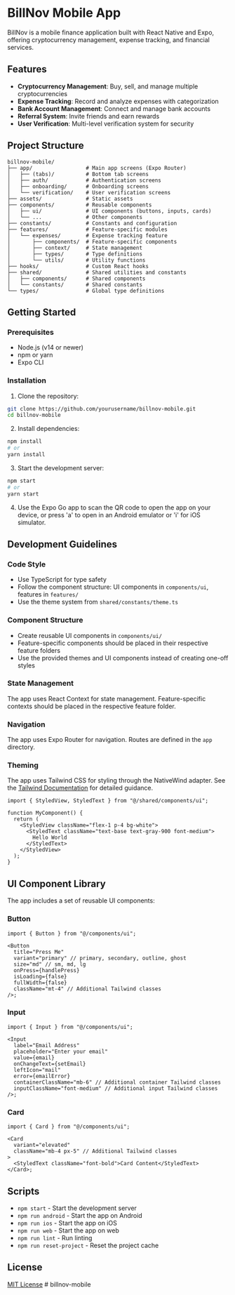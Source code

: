 # BillNov Mobile App

BillNov is a mobile finance application built with React Native and Expo, offering cryptocurrency management, expense tracking, and financial services.

## Features

- **Cryptocurrency Management**: Buy, sell, and manage multiple cryptocurrencies
- **Expense Tracking**: Record and analyze expenses with categorization
- **Bank Account Management**: Connect and manage bank accounts
- **Referral System**: Invite friends and earn rewards
- **User Verification**: Multi-level verification system for security

## Project Structure

```
billnov-mobile/
├── app/                 # Main app screens (Expo Router)
│   ├── (tabs)/          # Bottom tab screens
│   ├── auth/            # Authentication screens
│   ├── onboarding/      # Onboarding screens
│   └── verification/    # User verification screens
├── assets/              # Static assets
├── components/          # Reusable components
│   ├── ui/              # UI components (buttons, inputs, cards)
│   └── ...              # Other components
├── constants/           # Constants and configuration
├── features/            # Feature-specific modules
│   └── expenses/        # Expense tracking feature
│       ├── components/  # Feature-specific components
│       ├── context/     # State management
│       ├── types/       # Type definitions
│       └── utils/       # Utility functions
├── hooks/               # Custom React hooks
├── shared/              # Shared utilities and constants
│   ├── components/      # Shared components
│   └── constants/       # Shared constants
└── types/               # Global type definitions
```

## Getting Started

### Prerequisites

- Node.js (v14 or newer)
- npm or yarn
- Expo CLI

### Installation

1. Clone the repository:

```sh
git clone https://github.com/yourusername/billnov-mobile.git
cd billnov-mobile
```

2. Install dependencies:

```sh
npm install
# or
yarn install
```

3. Start the development server:

```sh
npm start
# or
yarn start
```

4. Use the Expo Go app to scan the QR code to open the app on your device, or press 'a' to open in an Android emulator or 'i' for iOS simulator.

## Development Guidelines

### Code Style

- Use TypeScript for type safety
- Follow the component structure: UI components in `components/ui`, features in `features/`
- Use the theme system from `shared/constants/theme.ts`

### Component Structure

- Create reusable UI components in `components/ui/`
- Feature-specific components should be placed in their respective feature folders
- Use the provided themes and UI components instead of creating one-off styles

### State Management

The app uses React Context for state management. Feature-specific contexts should be placed in the respective feature folder.

### Navigation

The app uses Expo Router for navigation. Routes are defined in the `app` directory.

### Theming

The app uses Tailwind CSS for styling through the NativeWind adapter. See the [Tailwind Documentation](docs/tailwind.md) for detailed guidance.

```tsx
import { StyledView, StyledText } from "@/shared/components/ui";

function MyComponent() {
  return (
    <StyledView className="flex-1 p-4 bg-white">
      <StyledText className="text-base text-gray-900 font-medium">
        Hello World
      </StyledText>
    </StyledView>
  );
}
```

## UI Component Library

The app includes a set of reusable UI components:

### Button

```tsx
import { Button } from "@/components/ui";

<Button
  title="Press Me"
  variant="primary" // primary, secondary, outline, ghost
  size="md" // sm, md, lg
  onPress={handlePress}
  isLoading={false}
  fullWidth={false}
  className="mt-4" // Additional Tailwind classes
/>;
```

### Input

```tsx
import { Input } from "@/components/ui";

<Input
  label="Email Address"
  placeholder="Enter your email"
  value={email}
  onChangeText={setEmail}
  leftIcon="mail"
  error={emailError}
  containerClassName="mb-6" // Additional container Tailwind classes
  inputClassName="font-medium" // Additional input Tailwind classes
/>;
```

### Card

```tsx
import { Card } from "@/components/ui";

<Card
  variant="elevated"
  className="mb-4 px-5" // Additional Tailwind classes
>
  <StyledText className="font-bold">Card Content</StyledText>
</Card>;
```

## Scripts

- `npm start` - Start the development server
- `npm run android` - Start the app on Android
- `npm run ios` - Start the app on iOS
- `npm run web` - Start the app on web
- `npm run lint` - Run linting
- `npm run reset-project` - Reset the project cache

## License

[MIT License](LICENSE)
#   b i l l n o v - m o b i l e 
 
 
